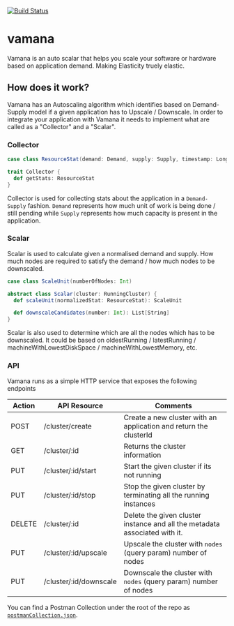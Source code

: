 [![Build Status](https://snap-ci.com/ashwanthkumar/vamana/branch/master/build_image)](https://snap-ci.com/ashwanthkumar/vamana/branch/master)

# vamana
Vamana is an auto scalar that helps you scale your software or hardware based on application demand. Making Elasticity truely elastic.  

## How does it work?
Vamana has an Autoscaling algorithm which identifies based on Demand-Supply model if a given application has to Upscale / Downscale. In order to integrate your application with Vamana it needs to implement what are called as a "Collector" and a "Scalar". 

### Collector
```scala
case class ResourceStat(demand: Demand, supply: Supply, timestamp: Long)

trait Collector {
  def getStats: ResourceStat
}
```
Collector is used for collecting stats about the application in a `Demand-Supply` fashion. `Demand` represents how much unit of work is being done / still pending while `Supply` represents how much capacity is present in the application. 

### Scalar
Scalar is used to calculate given a normalised demand and supply. How much nodes are required to satisfy the demand / how much nodes to be downscaled. 
```scala
case class ScaleUnit(numberOfNodes: Int)

abstract class Scalar(cluster: RunningCluster) {
  def scaleUnit(normalizedStat: ResourceStat): ScaleUnit

  def downscaleCandidates(number: Int): List[String]
}
```
Scalar is also used to determine which are all the nodes which has to be downscaled. It could be based on oldestRunning / latestRunning / machineWithLowestDiskSpace / machineWithLowestMemory, etc.

### API
Vamana runs as a simple HTTP service that exposes the following endpoints

| Action | API Resource | Comments |
|------ | ------------ | -------- |
| POST      | /cluster/create       |   Create a new cluster with an application and return the clusterId |
| GET       | /cluster/:id          |   Returns the cluster information |
| PUT       | /cluster/:id/start    |   Start the given cluster if its not running  |
| PUT       | /cluster/:id/stop     |   Stop the given cluster by terminating all the running instances |
| DELETE    | /cluster/:id          |   Delete the given cluster instance and all the metadata associated with it.  |
| PUT       | /cluster/:id/upscale  |   Upscale the cluster with `nodes` (query param) number of nodes  |
| PUT       | /cluster/:id/downscale|   Downscale the cluster with `nodes` (query param) number of nodes  |

You can find a Postman Collection under the root of the repo as [`postmanCollection.json`](https://github.com/ashwanthkumar/vamana/blob/master/postmanCollection.json).
